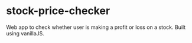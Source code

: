 # stock-price-checker
Web app to check whether user is making a profit or loss on a stock. Built using vanillaJS.
